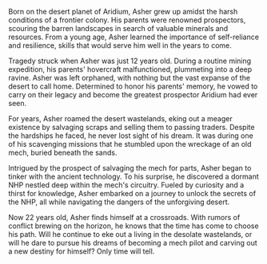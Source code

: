Born on the desert planet of Aridium, Asher grew up amidst the harsh conditions of a frontier colony. His parents were renowned prospectors, scouring the barren landscapes in search of valuable minerals and resources. From a young age, Asher learned the importance of self-reliance and resilience, skills that would serve him well in the years to come.

Tragedy struck when Asher was just 12 years old. During a routine mining expedition, his parents' hovercraft malfunctioned, plummeting into a deep ravine. Asher was left orphaned, with nothing but the vast expanse of the desert to call home. Determined to honor his parents' memory, he vowed to carry on their legacy and become the greatest prospector Aridium had ever seen.

For years, Asher roamed the desert wastelands, eking out a meager existence by salvaging scraps and selling them to passing traders. Despite the hardships he faced, he never lost sight of his dream. It was during one of his scavenging missions that he stumbled upon the wreckage of an old mech, buried beneath the sands.

Intrigued by the prospect of salvaging the mech for parts, Asher began to tinker with the ancient technology. To his surprise, he discovered a dormant NHP nestled deep within the mech's circuitry. Fueled by curiosity and a thirst for knowledge, Asher embarked on a journey to unlock the secrets of the NHP, all while navigating the dangers of the unforgiving desert.

Now 22 years old, Asher finds himself at a crossroads. With rumors of conflict brewing on the horizon, he knows that the time has come to choose his path. Will he continue to eke out a living in the desolate wastelands, or will he dare to pursue his dreams of becoming a mech pilot and carving out a new destiny for himself? Only time will tell.
